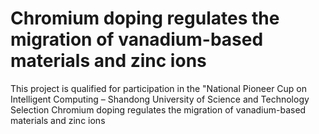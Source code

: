 # Chromium doping regulates the migration of vanadium-based materials and zinc ions
This project is qualified for participation in the "National Pioneer Cup on Intelligent Computing – Shandong University of Science and Technology Selection
Chromium doping regulates the migration of vanadium-based materials and zinc ions

